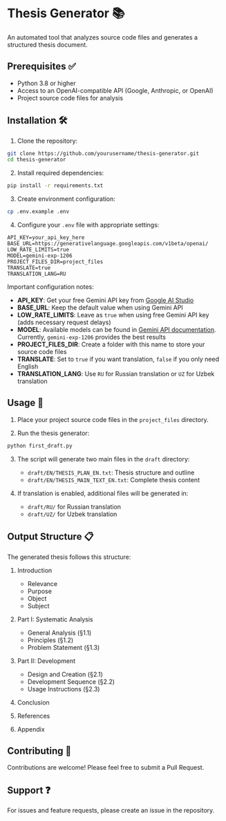 # Thesis Generator 📚

An automated tool that analyzes source code files and generates a structured thesis document.

## Prerequisites ✅

- Python 3.8 or higher
- Access to an OpenAI-compatible API (Google, Anthropic, or OpenAI)
- Project source code files for analysis

## Installation 🛠️

1. Clone the repository:
```bash
git clone https://github.com/yourusername/thesis-generator.git
cd thesis-generator
```

2. Install required dependencies:
```bash
pip install -r requirements.txt
```

3. Create environment configuration:
```bash
cp .env.example .env
```

4. Configure your `.env` file with appropriate settings:
```env
API_KEY=your_api_key_here
BASE_URL=https://generativelanguage.googleapis.com/v1beta/openai/
LOW_RATE_LIMITS=true
MODEL=gemini-exp-1206
PROJECT_FILES_DIR=project_files
TRANSLATE=true
TRANSLATION_LANG=RU
```

Important configuration notes:

- **API_KEY**: Get your free Gemini API key from [Google AI Studio](https://aistudio.google.com/app/apikey)
- **BASE_URL**: Keep the default value when using Gemini API
- **LOW_RATE_LIMITS**: Leave as `true` when using free Gemini API key (adds necessary request delays)
- **MODEL**: Available models can be found in [Gemini API documentation](https://ai.google.dev/gemini-api/docs/models/gemini). Currently, `gemini-exp-1206` provides the best results
- **PROJECT_FILES_DIR**: Create a folder with this name to store your source code files
- **TRANSLATE**: Set to `true` if you want translation, `false` if you only need English
- **TRANSLATION_LANG**: Use `RU` for Russian translation or `UZ` for Uzbek translation


## Usage 🚀

1. Place your project source code files in the `project_files` directory.

2. Run the thesis generator:
```bash
python first_draft.py
```

3. The script will generate two main files in the `draft` directory:
   - `draft/EN/THESIS_PLAN_EN.txt`: Thesis structure and outline
   - `draft/EN/THESIS_MAIN_TEXT_EN.txt`: Complete thesis content

4. If translation is enabled, additional files will be generated in:
   - `draft/RU/` for Russian translation
   - `draft/UZ/` for Uzbek translation


## Output Structure 📋

The generated thesis follows this structure:

1. Introduction
   - Relevance
   - Purpose
   - Object
   - Subject

2. Part I: Systematic Analysis
   - General Analysis (§1.1)
   - Principles (§1.2)
   - Problem Statement (§1.3)

3. Part II: Development
   - Design and Creation (§2.1)
   - Development Sequence (§2.2)
   - Usage Instructions (§2.3)

4. Conclusion

5. References

6. Appendix

## Contributing 🤝

Contributions are welcome! Please feel free to submit a Pull Request.

## Support ❓

For issues and feature requests, please create an issue in the repository.